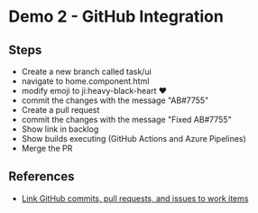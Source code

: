 # Demo 2 - GitHub Integration

## Steps

- Create a new branch called task/ui
- navigate to home.component.html
- modify emoji to ji:heavy-black-heart &#x2764;
- commit the changes with the message "AB#7755"
- Create a pull request
- commit the changes with the message "Fixed AB#7755"
- Show link in backlog
- Show builds executing (GitHub Actions and Azure Pipelines)
- Merge the PR

## References

- [Link GitHub commits, pull requests, and issues to work items](https://docs.microsoft.com/en-us/azure/devops/boards/github/link-to-from-github?view=azure-devops)